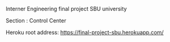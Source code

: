 Interner Engineering final project SBU university

Section : Control Center

Heroku root address: https://final-project-sbu.herokuapp.com/
